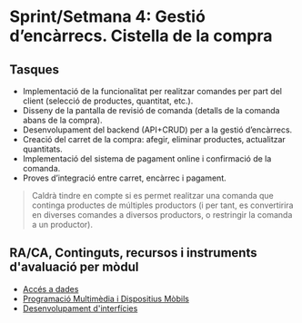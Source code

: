 # Sprint/Setmana 4: Gestió d’encàrrecs. Cistella de la compra

## Tasques

* Implementació de la funcionalitat per  realitzar comandes per part del client (selecció de productes, quantitat, etc.). 
* Disseny de la pantalla de revisió de comanda (detalls de la comanda abans de la compra).
* Desenvolupament del backend (API+CRUD) per a la gestió d’encàrrecs.
* Creació del carret de la compra: afegir, eliminar productes, actualitzar quantitats.
* Implementació del sistema de pagament online i confirmació de la comanda.
* Proves d’integració entre carret, encàrrec i pagament.

>
> Caldrà tindre en compte si es permet realitzar una comanda que continga productes de múltiples productors (i per tant, es convertirira en diverses comandes a diversos productors, o restringir la comanda a un productor).
>

## RA/CA, Continguts, recursos i instruments d'avaluació per mòdul

* [Accés a dades](ad.md)
* [Programació Multimèdia i Dispositius Mòbils](pmdm.md)
* [Desenvolupament d'interfícies](di.md)

